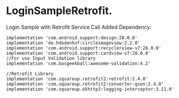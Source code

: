 # LoginSampleRetrofit.
Login Sample with Retrofit Service Call
Added Dependency:



    implementation 'com.android.support:design:28.0.0'
    implementation 'de.hdodenhof:circleimageview:2.2.0'
    implementation 'com.android.support:recyclerview-v7:28.0.0'
    implementation 'com.android.support:cardview-v7:28.0.0'
    //For use Input Validation library
    implementation 'com.basgeekball:awesome-validation:4.2'

    //Retrofit Library
    implementation 'com.squareup.retrofit2:retrofit:2.4.0'
    implementation 'com.squareup.retrofit2:converter-gson:2.4.0'
    implementation 'com.squareup.okhttp3:logging-interceptor:3.11.0'

